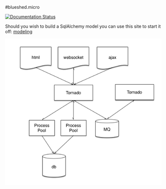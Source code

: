 #blueshed.micro

[![Documentation Status](https://readthedocs.org/projects/blueshed-micro/badge/?version=latest)](http://blueshed-micro.readthedocs.io/en/latest/?badge=latest)

Should you wish to build a SqlAlchemy model you can use this site to start it off: [modeling](http://modeling.blueshed.co.uk/)

![alt tag](./topology.png)
